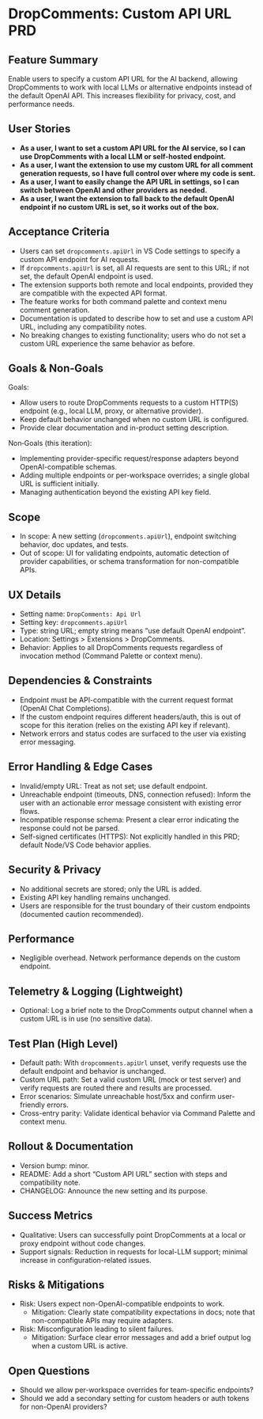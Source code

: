 # DropComments: Custom API URL PRD

## Feature Summary
Enable users to specify a custom API URL for the AI backend, allowing DropComments to work with local LLMs or alternative endpoints instead of the default OpenAI API. This increases flexibility for privacy, cost, and performance needs.

## User Stories
- **As a user, I want to set a custom API URL for the AI service, so I can use DropComments with a local LLM or self-hosted endpoint.**
- **As a user, I want the extension to use my custom URL for all comment generation requests, so I have full control over where my code is sent.**
- **As a user, I want to easily change the API URL in settings, so I can switch between OpenAI and other providers as needed.**
- **As a user, I want the extension to fall back to the default OpenAI endpoint if no custom URL is set, so it works out of the box.**

## Acceptance Criteria
- Users can set `dropcomments.apiUrl` in VS Code settings to specify a custom API endpoint for AI requests.
- If `dropcomments.apiUrl` is set, all AI requests are sent to this URL; if not set, the default OpenAI endpoint is used.
- The extension supports both remote and local endpoints, provided they are compatible with the expected API format.
- The feature works for both command palette and context menu comment generation.
- Documentation is updated to describe how to set and use a custom API URL, including any compatibility notes.
- No breaking changes to existing functionality; users who do not set a custom URL experience the same behavior as before.

## Goals & Non‑Goals
Goals:
- Allow users to route DropComments requests to a custom HTTP(S) endpoint (e.g., local LLM, proxy, or alternative provider).
- Keep default behavior unchanged when no custom URL is configured.
- Provide clear documentation and in-product setting description.

Non‑Goals (this iteration):
- Implementing provider-specific request/response adapters beyond OpenAI-compatible schemas.
- Adding multiple endpoints or per-workspace overrides; a single global URL is sufficient initially.
- Managing authentication beyond the existing API key field.

## Scope
- In scope: A new setting (`dropcomments.apiUrl`), endpoint switching behavior, doc updates, and tests.
- Out of scope: UI for validating endpoints, automatic detection of provider capabilities, or schema transformation for non-compatible APIs.

## UX Details
- Setting name: `DropComments: Api Url`
- Setting key: `dropcomments.apiUrl`
- Type: string URL; empty string means “use default OpenAI endpoint”.
- Location: Settings > Extensions > DropComments.
- Behavior: Applies to all DropComments requests regardless of invocation method (Command Palette or context menu).

## Dependencies & Constraints
- Endpoint must be API-compatible with the current request format (OpenAI Chat Completions).
- If the custom endpoint requires different headers/auth, this is out of scope for this iteration (relies on the existing API key if relevant).
- Network errors and status codes are surfaced to the user via existing error messaging.

## Error Handling & Edge Cases
- Invalid/empty URL: Treat as not set; use default endpoint.
- Unreachable endpoint (timeouts, DNS, connection refused): Inform the user with an actionable error message consistent with existing error flows.
- Incompatible response schema: Present a clear error indicating the response could not be parsed.
- Self-signed certificates (HTTPS): Not explicitly handled in this PRD; default Node/VS Code behavior applies.

## Security & Privacy
- No additional secrets are stored; only the URL is added.
- Existing API key handling remains unchanged.
- Users are responsible for the trust boundary of their custom endpoints (documented caution recommended).

## Performance
- Negligible overhead. Network performance depends on the custom endpoint.

## Telemetry & Logging (Lightweight)
- Optional: Log a brief note to the DropComments output channel when a custom URL is in use (no sensitive data).

## Test Plan (High Level)
- Default path: With `dropcomments.apiUrl` unset, verify requests use the default endpoint and behavior is unchanged.
- Custom URL path: Set a valid custom URL (mock or test server) and verify requests are routed there and results are processed.
- Error scenarios: Simulate unreachable host/5xx and confirm user-friendly errors.
- Cross-entry parity: Validate identical behavior via Command Palette and context menu.

## Rollout & Documentation
- Version bump: minor.
- README: Add a short “Custom API URL” section with steps and compatibility note.
- CHANGELOG: Announce the new setting and its purpose.

## Success Metrics
- Qualitative: Users can successfully point DropComments at a local or proxy endpoint without code changes.
- Support signals: Reduction in requests for local-LLM support; minimal increase in configuration-related issues.

## Risks & Mitigations
- Risk: Users expect non-OpenAI-compatible endpoints to work.
	- Mitigation: Clearly state compatibility expectations in docs; note that non-compatible APIs may require adapters.
- Risk: Misconfiguration leading to silent failures.
	- Mitigation: Surface clear error messages and add a brief output log when a custom URL is active.

## Open Questions
- Should we allow per-workspace overrides for team-specific endpoints?
- Should we add a secondary setting for custom headers or auth tokens for non-OpenAI providers?
